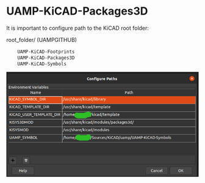 # UAMP-KiCAD-Packages3D

It is important to configure path to the KiCAD root folder:

root_folder/ (UAMPGITHUB)

        UAMP-KiCAD-Footprints
        UAMP-KiCAD-Packages3D
        UAMP-KiCAD-Symbols

![alt text](https://github.com/uampio/UAMP-KiCAD-Packages3D/blob/master/uamp_path_symbols.png)